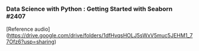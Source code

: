 ### Data Science with Python : Getting Started with Seaborn #2407
[Reference audio] (https://drive.google.com/drive/folders/1dfHvqsHOLJ5sWxV5muc5JEHM1_77Ofz6?usp=sharing)
